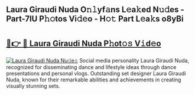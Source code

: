 ## Laura Giraudi Nuda O𝚗𝚕yf𝚊ns L𝚎a𝚔ed N𝚞𝚍es - Part-7lU P𝚑𝚘tos Vi𝚍𝚎o - H𝚘𝚝 Part L𝚎a𝚔s o8yBi

# <h2><a href="http://kf388ib.oniu.top/?m=Laura+Giraudi+Nuda">🔗👉 🔴 Laura Giraudi Nuda P𝚑ot𝚘𝚜 V𝚒d𝚎o</a></h2>

[![Laura Giraudi Nuda Nu𝚍e𝚜](https://i.imgur.com/0qMVB7G.gif)](http://kf388ib.oniu.top/?m=Laura+Giraudi+Nuda)
Social media personality Laura Giraudi Nuda, recognized for disseminating dance and lifestyle ideas through dance presentations and personal vlogs. Outstanding set designer Laura Giraudi Nuda, known for their remarkable abilities and achievements in creating visually stunning sets.  
